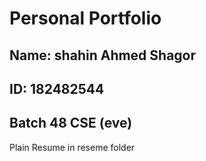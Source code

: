 # Personal Portfolio
## Name: shahin Ahmed Shagor
## ID: 182482544
## Batch 48 CSE (eve)
Plain Resume in reseme folder 
